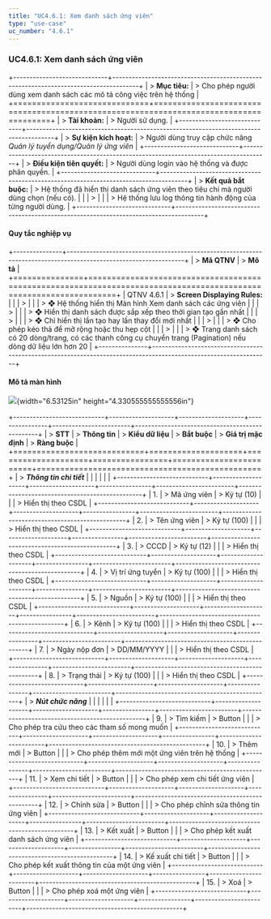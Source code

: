 ```yaml
---
title: "UC4.6.1: Xem danh sách ứng viên"
type: "use-case"
uc_number: "4.6.1"
---
```


### UC4.6.1: Xem danh sách ứng viên

+-----------------------------+--------------------------------------------------------------------------------------+
| > **Mục tiêu:**             | > Cho phép người dùng xem danh sách các mô tả công việc trên hệ thống                |
+=============================+======================================================================================+
| > **Tài khoản:**            | > Người sử dụng.                                                                     |
+-----------------------------+--------------------------------------------------------------------------------------+
| > **Sự kiện kích hoạt:**    | > Người dùng truy cập chức năng *Quản lý tuyển dụng/Quản lý ứng viên*                |
+-----------------------------+--------------------------------------------------------------------------------------+
| > **Điều kiện tiên quyết:** | > Người dùng login vào hệ thống và được phân quyền.                                  |
+-----------------------------+--------------------------------------------------------------------------------------+
| > **Kết quả bắt buộc:**     | > Hệ thống đã hiển thị danh sách ứng viên theo tiêu chí mà người dùng chọn (nếu có). |
|                             | >                                                                                    |
|                             | > Hệ thống lưu log thông tin hành động của từng người dùng.                          |
+-----------------------------+--------------------------------------------------------------------------------------+

#### Quy tắc nghiệp vụ

+---------------+------------------------------------------------------------------------------------------------------------------+
| > **Mã QTNV** | > **Mô tả**                                                                                                      |
+===============+==================================================================================================================+
| QTNV 4.6.1    | > **Screen Displaying Rules:**                                                                                   |
|               | >                                                                                                                |
|               | > ❖ Hệ thống hiển thị Màn hình Xem danh sách các ứng viên                                                        |
|               | >                                                                                                                |
|               | > ❖ Hiển thị danh sách được sắp xếp theo thời gian tạo gần nhất                                                  |
|               | >                                                                                                                |
|               | > ❖ Chỉ hiển thị lần tạo hay lần thay đổi mới nhất                                                               |
|               | >                                                                                                                |
|               | > ❖ Cho phép kéo thả để mở rộng hoặc thu hẹp cột                                                                 |
|               | >                                                                                                                |
|               | > ❖ Trang danh sách có 20 dòng/trang, có các thanh công cụ chuyển trang (Pagination) nếu dòng dữ liệu lớn hơn 20 |
+---------------+------------------------------------------------------------------------------------------------------------------+

#### Mô tả màn hình

![](media/image63.png){width="6.53125in" height="4.330555555555556in"}

+----------------------------+--------------------+--------------------+----------------+------------------------+------------------------------------------------+
| > **STT**                  | > **Thông tin**    | > **Kiểu dữ liệu** | > **Bắt buộc** | > **Giá trị mặc định** | > **Ràng buộc**                                |
+============================+====================+====================+================+========================+================================================+
| > ***Thông tin chi tiết*** |                    |                    |                |                        |                                                |
+----------------------------+--------------------+--------------------+----------------+------------------------+------------------------------------------------+
| 1\.                        | > Mã ứng viên      | > Ký tự (10)       |                |                        | > Hiển thị theo CSDL                           |
+----------------------------+--------------------+--------------------+----------------+------------------------+------------------------------------------------+
| 2\.                        | > Tên ứng viên     | > Ký tự (100)      |                |                        | > Hiển thị theo CSDL                           |
+----------------------------+--------------------+--------------------+----------------+------------------------+------------------------------------------------+
| 3\.                        | > CCCD             | > Ký tự (12)       |                |                        | > Hiển thị theo CSDL                           |
+----------------------------+--------------------+--------------------+----------------+------------------------+------------------------------------------------+
| 4\.                        | > Vị trí ứng tuyển | > Ký tự (100)      |                |                        | > Hiển thị theo CSDL                           |
+----------------------------+--------------------+--------------------+----------------+------------------------+------------------------------------------------+
| 5\.                        | > Nguồn            | > Ký tự (100)      |                |                        | > Hiển thị theo CSDL                           |
+----------------------------+--------------------+--------------------+----------------+------------------------+------------------------------------------------+
| 6\.                        | > Kênh             | > Ký tự (100)      |                |                        | > Hiển thị theo CSDL                           |
+----------------------------+--------------------+--------------------+----------------+------------------------+------------------------------------------------+
| 7\.                        | > Ngày nộp đơn     | > DD/MM/YYYY       |                |                        | > Hiển thị theo CSDL                           |
+----------------------------+--------------------+--------------------+----------------+------------------------+------------------------------------------------+
| 8\.                        | > Trạng thái       | > Ký tự (100)      |                |                        | > Hiển thị theo CSDL                           |
+----------------------------+--------------------+--------------------+----------------+------------------------+------------------------------------------------+
| > ***Nút chức năng***      |                    |                    |                |                        |                                                |
+----------------------------+--------------------+--------------------+----------------+------------------------+------------------------------------------------+
| 9\.                        | > Tìm kiếm         | > Button           |                |                        | > Cho phép tra cứu theo các tham số mong muốn  |
+----------------------------+--------------------+--------------------+----------------+------------------------+------------------------------------------------+
| 10\.                       | > Thêm mới         | > Button           |                |                        | > Cho phép thêm mới một ứng viên trên hệ thống |
+----------------------------+--------------------+--------------------+----------------+------------------------+------------------------------------------------+
| 11\.                       | > Xem chi tiết     | > Button           |                |                        | > Cho phép xem chi tiết ứng viên               |
+----------------------------+--------------------+--------------------+----------------+------------------------+------------------------------------------------+
| 12\.                       | > Chỉnh sửa        | > Button           |                |                        | > Cho phép chỉnh sửa thông tin ứng viên        |
+----------------------------+--------------------+--------------------+----------------+------------------------+------------------------------------------------+
| 13\.                       | > Kết xuất         | > Button           |                |                        | > Cho phép kết xuất danh sách ứng viên         |
+----------------------------+--------------------+--------------------+----------------+------------------------+------------------------------------------------+
| 14\.                       | > Kế xuất chi tiết | > Button           |                |                        | > Cho phép kết xuất thông tin của một ứng viên |
+----------------------------+--------------------+--------------------+----------------+------------------------+------------------------------------------------+
| 15\.                       | > Xoá              | > Button           |                |                        | > Cho phép xoá một ứng viên                    |
+----------------------------+--------------------+--------------------+----------------+------------------------+------------------------------------------------+
